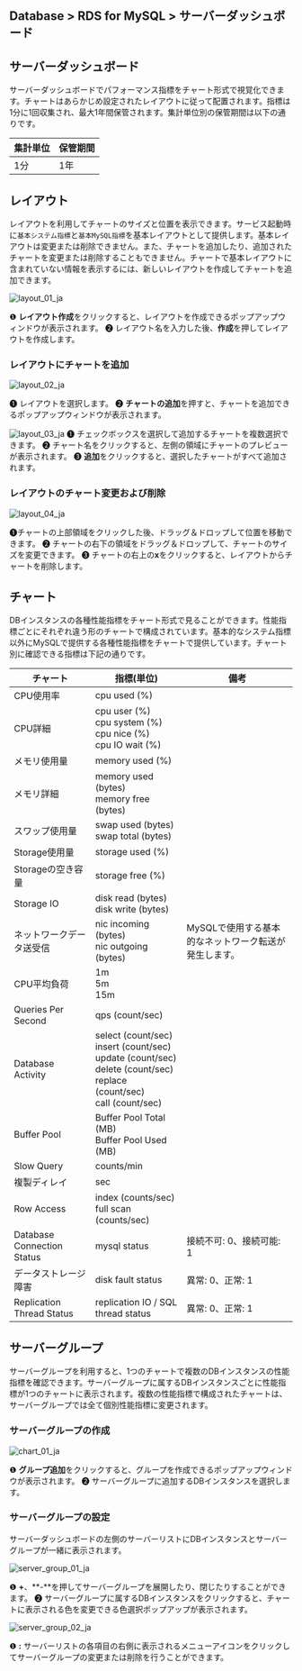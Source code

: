 ## Database > RDS for MySQL > サーバーダッシュボード

## サーバーダッシュボード

サーバーダッシュボードでパフォーマンス指標をチャート形式で視覚化できます。チャートはあらかじめ設定されたレイアウトに従って配置されます。指標は1分に1回収集され、最大1年間保管されます。集計単位別の保管期間は以下の通りです。

| 集計単位 | 保管期間 |
|------|------|
| 1分   | 1年   |

## レイアウト

レイアウトを利用してチャートのサイズと位置を表示できます。サービス起動時に`基本システム指標`と`基本MySQL指標`を基本レイアウトとして提供します。基本レイアウトは変更または削除できません。また、チャートを追加したり、追加されたチャートを変更または削除することもできません。チャートで基本レイアウトに含まれていない情報を表示するには、新しいレイアウトを作成してチャートを追加できます。

![layout_01_ja](https://static-station.ngoic.com/v1/AUTH_0673c1d9b6df4215bb6bf112dfa03805/cdn/prod_rds/mysql/23.04.11/layout_01_ja.png)

❶ **レイアウト作成**をクリックすると、レイアウトを作成できるポップアップウィンドウが表示されます。
❷ レイアウト名を入力した後、**作成**を押してレイアウトを作成します。

### レイアウトにチャートを追加

![layout_02_ja](https://static-station.ngoic.com/v1/AUTH_0673c1d9b6df4215bb6bf112dfa03805/cdn/prod_rds/mysql/23.04.11/layout_02_ja.png)

❶ レイアウトを選択します。
❷ **チャートの追加**を押すと、チャートを追加できるポップアップウィンドウが表示されます。

![layout_03_ja](https://static-station.ngoic.com/v1/AUTH_0673c1d9b6df4215bb6bf112dfa03805/cdn/prod_rds/mysql/23.04.11/layout_03_ja.png)
❶ チェックボックスを選択して追加するチャートを複数選択できます。
❷ チャート名をクリックすると、左側の領域にチャートのプレビューが表示されます。
❸ **追加**をクリックすると、選択したチャートがすべて追加されます。

### レイアウトのチャート変更および削除

![layout_04_ja](https://static-station.ngoic.com/v1/AUTH_0673c1d9b6df4215bb6bf112dfa03805/cdn/prod_rds/mysql/23.04.11/layout_04_ja.png)

❶チャートの上部領域をクリックした後、ドラッグ＆ドロップして位置を移動できます。
❷ チャートの右下の領域をドラッグ＆ドロップして、チャートのサイズを変更できます。
❸ チャートの右上の**x**をクリックすると、レイアウトからチャートを削除します。

## チャート

DBインスタンスの各種性能指標をチャート形式で見ることができます。性能指標ごとにそれぞれ違う形のチャートで構成されています。基本的なシステム指標以外にMySQLで提供する各種性能指標をチャートで提供しています。チャート別に確認できる指標は下記の通りです。

| チャート                       | 指標(単位)                                                                                                                               | 備考                                            |
|----------------------------|--------------------------------------------------------------------------------------------------------------------------------------|-----------------------------------------------|
| CPU使用率                     | cpu used (%)                                                                                                                         |                                               |
| CPU詳細                      | cpu user (%)<br/>cpu system (%)<br/>cpu nice (%)<br/>cpu IO wait (%)                                                                 |                                               |
| メモリ使用量                     | memory used (%)                                                                                                                      |                                               |
| メモリ詳細                      | memory used (bytes)<br/>memory free (bytes)                                                                                          |                                               |
| スワップ使用量                    | swap used (bytes)<br> swap total (bytes)                                                                                             |                                               |
| Storage使用量                 | storage used (%)                                                                                                                     |                                               |
| Storageの空き容量               | storage free (%)                                                                                                                     |                                               |
| Storage IO                 | disk read (bytes)<br> disk write (bytes)                                                                                             |                                               |
| ネットワークデータ送受信               | nic incoming (bytes)<br> nic outgoing (bytes)                                                                                        | MySQLで使用する基本的なネットワーク転送が発生します。 |
| CPU平均負荷                    | 1m<br/>5m<br/>15m                                                                                                                    |                                               |
| Queries Per Second         | qps (count/sec)                                                                                                                      |                                               |
| Database Activity          | select (count/sec)<br/>insert (count/sec)<br/>update (count/sec)<br/>delete (count/sec)<br/>replace (count/sec)<br/>call (count/sec) |                                               |
| Buffer Pool                | Buffer Pool Total (MB)<br/>Buffer Pool Used (MB)                                                                                     |                                               |
| Slow Query                 | counts/min                                                                                                                           |                                               |
| 複製ディレイ                     | sec                                                                                                                                  |                                               |
| Row Access                 | index (counts/sec)<br/>full scan (counts/sec)                                                                                        |                                               |
| Database Connection Status | mysql status                                                                                                          | 接続不可: 0、接続可能: 1                               |
| データストレージ障害                 | disk fault status                                                                                                                    | 異常: 0、正常: 1                                   |
| Replication Thread Status  | replication IO / SQL thread status                                                                                                   | 異常: 0、正常: 1                                   |

## サーバーグループ

サーバーグループを利用すると、1つのチャートで複数のDBインスタンスの性能指標を確認できます。サーバーグループに属するDBインスタンスごとに性能指標が1つのチャートに表示されます。複数の性能指標で構成されたチャートは、サーバーグループでは全て個別性能指標に変更されます。

### サーバーグループの作成

![chart_01_ja](https://static-station.ngoic.com/v1/AUTH_0673c1d9b6df4215bb6bf112dfa03805/cdn/prod_rds/mysql/23.04.11/chart_01_ja.png)

❶ **グループ追加**をクリックすると、グループを作成できるポップアップウィンドウが表示されます。
❷ サーバーグループに追加するDBインスタンスを選択します。

### サーバーグループの設定

サーバーダッシュボードの左側のサーバーリストにDBインスタンスとサーバーグループが一緒に表示されます。

![server_group_01_ja](https://static-station.ngoic.com/v1/AUTH_0673c1d9b6df4215bb6bf112dfa03805/cdn/prod_rds/mysql/23.04.11/server_group_01_ja.png)

❶ **+**、**-**を押してサーバーグループを展開したり、閉じたりすることができます。
❷ サーバーグループに属するDBインスタンスをクリックすると、チャートに表示される色を変更できる色選択ポップアップが表示されます。

![server_group_02_ja](https://static-station.ngoic.com/v1/AUTH_0673c1d9b6df4215bb6bf112dfa03805/cdn/prod_rds/mysql/23.04.11/server_group_02_ja.png)

❶ **:** サーバーリストの各項目の右側に表示されるメニューアイコンをクリックしてサーバーグループの変更または削除を行うことができます。
